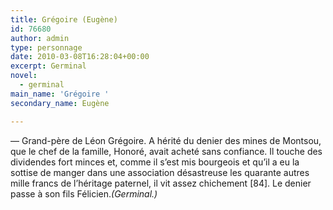 ```yaml
---
title: Grégoire (Eugène)
id: 76680
author: admin
type: personnage
date: 2010-03-08T16:28:04+00:00
excerpt: Germinal
novel:
  - germinal
main_name: 'Grégoire '
secondary_name: Eugène

---
```

— Grand-père de Léon Grégoire. A hérité du denier des mines de Montsou, que le chef de la famille, Honoré, avait acheté sans confiance. Il touche des dividendes fort minces et, comme il s&rsquo;est mis bourgeois et qu&rsquo;il a eu la sottise de manger dans une association désastreuse les quarante autres mille francs de l&rsquo;héritage paternel, il vit assez chichement [84]. Le denier passe à son fils Félicien._(Germinal.)_